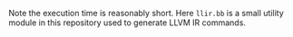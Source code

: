 Note the execution time is reasonably short.  Here `llir.bb` is a small
utility module in this repository used to generate LLVM IR commands.

